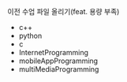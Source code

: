 이전 수업 파일 올리기(feat. 용량 부족)

- c++
- python
- c
- InternetProgramming
- mobileAppProgramming
- multiMediaProgramming
